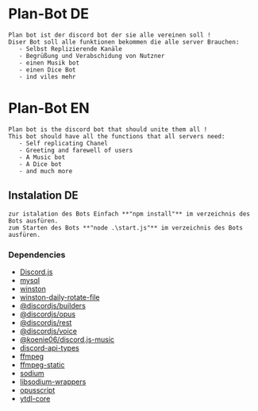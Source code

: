 # Plan-Bot DE
    Plan bot ist der discord bot der sie alle vereinen soll !
    Diser Bot soll alle funktionen bekommen die alle server Brauchen:
       - Selbst Replizierende Kanäle
       - Begrüßung und Verabschidung von Nutzner
       - einen Musik bot
       - einen Dice Bot
       - ind viles mehr

# Plan-Bot EN
    Plan bot is the discord bot that should unite them all !
    This bot should have all the functions that all servers need:
       - Self replicating Chanel
       - Greeting and farewell of users
       - A Music bot
       - A Dice bot
       - and much more

## Instalation DE
    zur istalation des Bots Einfach **"npm install"** im verzeichnis des Bots ausfüren.
    zum Starten des Bots **"node .\start.js"** im verzeichnis des Bots ausfüren.

### Dependencies
 - [Discord.js](https://discord.js.org/ "Discord.js site")
 - [mysql](https://github.com/mysqljs/mysql "mysql Git Repo")
 - [winston](https://github.com/winstonjs/winston "winston-daily-rotate-file Git Repo")
 - [winston-daily-rotate-file](https://github.com/winstonjs/winston-daily-rotate-file "mysql Git Repo")
 - [@discordjs/builders](https://www.npmjs.com/package/@discordjs/builders "@discordjs/builders site")
 - [@discordjs/opus](https://www.npmjs.com/package/@discordjs/opus "@discordjs/opus npm site")
 - [@discordjs/rest](https://www.npmjs.com/package/@discordjs/rest "@discordjs/rest npm site")
 - [@discordjs/voice](https://www.npmjs.com/package/@discordjs/voice "@discordjs/voice npm site")
 - [@koenie06/discord.js-music](https://www.npmjs.com/package/@koenie06/discord.js-music "@koenie06/discord.js-music npm site")
 - [discord-api-types](https://www.npmjs.com/package/discord-api-types "discord-api-types npm site")
 - [ffmpeg](https://ffmpeg.org/ "ffmpeg npm site")
 - [ffmpeg-static](https://www.npmjs.com/package/ffmpeg-static "ffmpeg-static npm site")
 - [sodium](https://www.npmjs.com/package/sodium "sodium npm site")
 - [libsodium-wrappers](https://www.npmjs.com/package/libsodium-wrappers "libsodium-wrappers npm site")
 - [opusscript](https://www.npmjs.com/package/opusscript "opusscript npm site")
 - [ytdl-core](https://www.npmjs.com/package/ytdl-core "ytdl-core npm site")